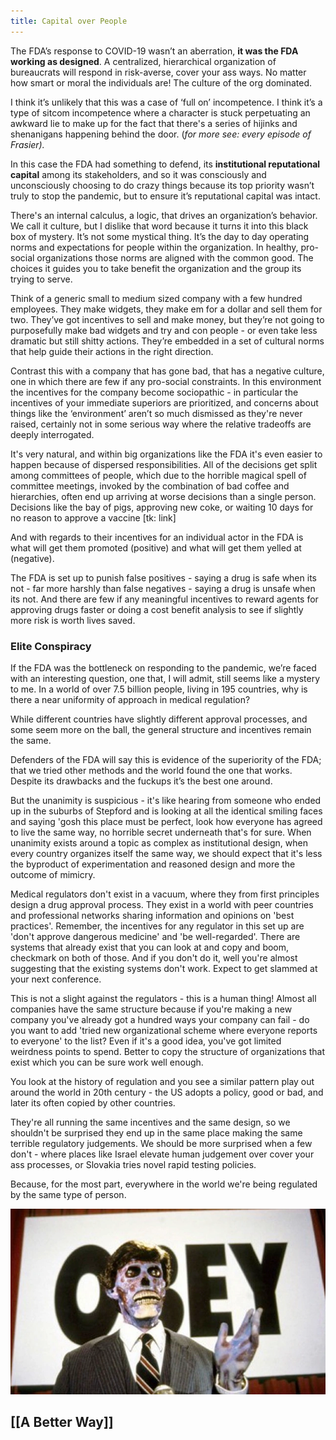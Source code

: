 ```yaml
---
title: Capital over People
---
```


The FDA’s response to COVID-19 wasn’t an aberration, **it was the FDA working as designed**. A centralized, hierarchical organization of bureaucrats will respond in risk-averse, cover your ass ways. No matter how smart or moral the individuals are! The culture of the org dominated.

I think it’s unlikely that this was a case of ‘full on’ incompetence. I think it’s a type of sitcom incompetence where a character is stuck perpetuating an awkward lie to make up for the fact that there's a series of hijinks and shenanigans happening behind the door. (_for more see: every episode of Frasier)._

 In this case the FDA had something to defend, its **institutional reputational capital** among its stakeholders, and so it was consciously and unconsciously choosing to do crazy things because its top priority wasn’t truly to stop the pandemic, but to ensure it’s reputational capital was intact.

 There's an internal calculus, a logic, that drives an organization’s behavior. We call it culture, but I dislike that word because it turns it into this black box of mystery. It’s not some mystical thing. It’s the day to day operating norms and expectations for people within the organization. In healthy, pro-social organizations those norms are aligned with the common good. The choices it guides you to take benefit the organization and the group its trying to serve. 

Think of a generic small to medium sized company with a few hundred employees. They make widgets, they make em for a dollar and sell them for two. They’ve got incentives to sell and make money, but they’re not going to purposefully make bad widgets and try and con people - or even take less dramatic but still shitty actions. They’re embedded in a set of cultural norms that help guide their actions in the right direction.

Contrast this with a company that has gone bad, that has a negative culture, one in which there are few if any pro-social constraints. In this environment the incentives for the company become sociopathic - in particular the incentives of your immediate superiors are prioritized, and concerns about things like the ‘environment’ aren’t so much dismissed as they're never raised, certainly not in some serious way where the relative tradeoffs are deeply interrogated.

It's very natural, and within big organizations like the FDA it's even easier to happen because of dispersed responsibilities. All of the decisions get split among committees of people, which due to the horrible magical spell of committee meetings, invoked by the combination of bad coffee and hierarchies, often end up arriving at worse decisions than a single person. Decisions like the bay of pigs, approving new coke, or waiting 10 days for no reason to approve a vaccine [tk: link]

And with regards to their incentives for an individual actor in the FDA is what will get them promoted (positive) and what will get them yelled at (negative).

The FDA is set up to punish false positives - saying a drug is safe when its not - far more harshly than false negatives - saying a drug is unsafe when its not. And there are few if any meaningful incentives to reward agents for approving drugs faster or doing a cost benefit analysis to see if slightly more risk is worth lives saved.

### Elite Conspiracy

If the FDA was the bottleneck on responding to the pandemic, we’re faced with an interesting question, one that, I will admit, still seems like a mystery to me. In a world of over 7.5 billion people, living in 195 countries, why is there a near uniformity of approach in medical regulation? 

While different countries have slightly different approval processes, and some seem more on the ball, the general structure and incentives remain the same.

Defenders of the FDA will say this is evidence of the superiority of the FDA; that we tried other methods and the world found the one that works. Despite its drawbacks and the fuckups it’s the best one around.

But the unanimity is suspicious - it's like hearing from someone who ended up in the suburbs of Stepford and is looking at all the identical smiling faces and saying 'gosh this place must be perfect, look how everyone has agreed to live the same way, no horrible secret underneath that's for sure. When unanimity exists around a topic as complex as institutional design, when every country organizes itself the same way, we should expect that it's less the byproduct of experimentation and reasoned design and more the outcome of mimicry.

Medical regulators don't exist in a vacuum, where they from first principles design a drug approval process. They exist in a world with peer countries and professional networks sharing information and opinions on 'best practices'. Remember, the incentives for any regulator in this set up are 'don't approve dangerous medicine' and 'be well-regarded'. There are systems that already exist that you can look at and copy and boom, checkmark on both of those. And if you don't do it, well you're almost suggesting that the existing systems don't work. Expect to get slammed at your next conference.

This is not a slight against the regulators - this is a human thing! Almost all companies have the same structure because if you're making a new company you've already got a hundred ways your company can fail - do you want to add 'tried new organizational scheme where everyone reports to everyone' to the list? Even if it's a good idea, you've got limited weirdness points to spend. Better to copy the structure of organizations that exist which you can be sure work well enough.

You look at the history of regulation and you see a similar pattern play out around the world in 20th century - the US adopts a policy, good or bad, and later its often copied by other countries.

They're all running the same incentives and the same design, so we shouldn't be surprised they end up in the same place making the same terrible regulatory judgements. We should be more surprised when a few don't - where places like Israel elevate human judgement over cover your ass processes, or Slovakia tries novel rapid testing policies.

Because, for the most part, everywhere in the world we're being regulated by the same type of person.

![Pod People](assets/pod_people.png "The pod people have already spread, they’re everywhere.")

## [[A Better Way]]